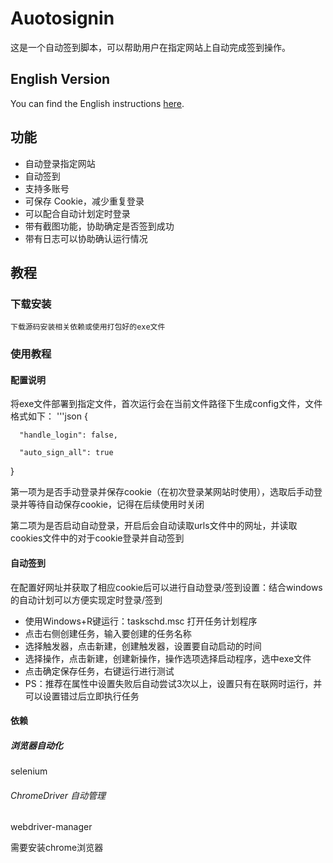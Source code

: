 # Auotosignin
  这是一个自动签到脚本，可以帮助用户在指定网站上自动完成签到操作。
  
## English Version
You can find the English instructions [here](README_EN.md).

## 功能
- 自动登录指定网站
- 自动签到
- 支持多账号
- 可保存 Cookie，减少重复登录
- 可以配合自动计划定时登录
- 带有截图功能，协助确定是否签到成功
- 带有日志可以协助确认运行情况
## 教程
### 下载安装
    下载源码安装相关依赖或使用打包好的exe文件
### 使用教程
#### 配置说明
  将exe文件部署到指定文件，首次运行会在当前文件路径下生成config文件，文件格式如下：
'''json
  {

      "handle_login": false,
    
      "auto_sign_all": true
  }

  第一项为是否手动登录并保存cookie（在初次登录某网站时使用），选取后手动登录并等待自动保存cookie，记得在后续使用时关闭

  第二项为是否启动自动登录，开启后会自动读取urls文件中的网址，并读取cookies文件中的对于cookie登录并自动签到

#### 自动签到
  在配置好网址并获取了相应cookie后可以进行自动登录/签到设置：结合windows的自动计划可以方便实现定时登录/签到
  
  - 使用Windows+R键运行：taskschd.msc 打开任务计划程序
  - 点击右侧创建任务，输入要创建的任务名称
  - 选择触发器，点击新建，创建触发器，设置要自动启动的时间
  - 选择操作，点击新建，创建新操作，操作选项选择启动程序，选中exe文件
  - 点击确定保存任务，右键运行进行测试
  - PS：推荐在属性中设置失败后自动尝试3次以上，设置只有在联网时运行，并可以设置错过后立即执行任务
  
#### 依赖
 ##### 浏览器自动化
selenium

 ###### ChromeDriver 自动管理
webdriver-manager

需要安装chrome浏览器
